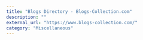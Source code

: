 ```yaml
---
title: "Blogs Directory - Blogs-Collection.com"
description: ""
external_url: "https://www.blogs-collection.com/"
category: "Miscellaneous"
---
```

